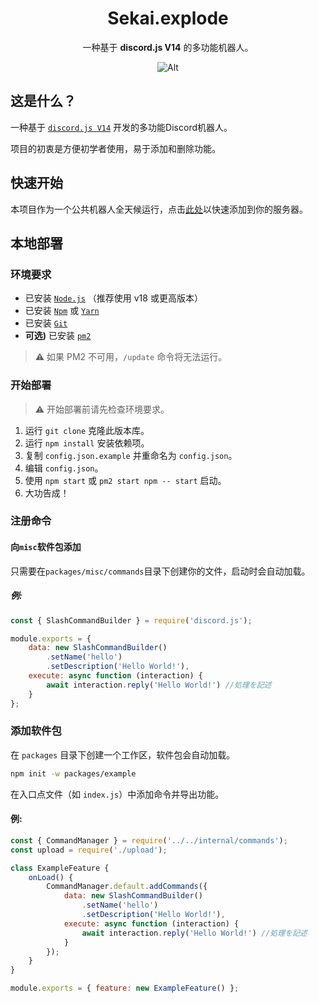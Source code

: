 <div align="center">
  
# Sekai.explode

一种基于 **discord.js V14** 的多功能机器人。

![Alt](https://repobeats.axiom.co/api/embed/b7fc33791d3233660e7c02524ace22c31b66e890.svg "Repobeats analytics image")

</div>

## 这是什么？
一种基于 [```discord.js V14```](https://discord.js.org/) 开发的多功能Discord机器人。

项目的初衷是方便初学者使用，易于添加和删除功能。

## 快速开始
本项目作为一个公共机器人全天候运行，点击[此处](https://discord.com/api/oauth2/authorize?client_id=1144600133762293800&permissions=8&scope=bot)以快速添加到你的服务器。

## 本地部署
### 环境要求
- 已安装 [```Node.js```](https://nodejs.org/en) （推荐使用 v18 或更高版本）
- 已安装 [```Npm```](https://www.npmjs.com/) 或 [```Yarn```](https://yarnpkg.com/)
- 已安装 [```Git```](https://git-scm.com/)
- **可选)** 已安装 [```pm2```](https://pm2.io/)
> ⚠ 如果 PM2 不可用，```/update``` 命令将无法运行。

### 开始部署

> ⚠ 开始部署前请先检查环境要求。

1. 运行 `git clone` 克隆此版本库。
2. 运行 `npm install` 安装依赖项。
3. 复制 `config.json.example` 并重命名为 `config.json`。
4. 编辑 `config.json`。
6. 使用 `npm start` 或 `pm2 start npm -- start` 启动。
7. 大功告成！


### 注册命令

#### 向```misc```软件包添加
只需要在```packages/misc/commands```目录下创建你的文件，启动时会自动加载。

##### 例:
```js
const { SlashCommandBuilder } = require('discord.js');

module.exports = {
    data: new SlashCommandBuilder()
        .setName('hello')
        .setDescription('Hello World!'),
    execute: async function (interaction) {
        await interaction.reply('Hello World!') //処理を記述
    }
};
```

### 添加软件包
在 `packages` 目录下创建一个工作区，软件包会自动加载。
```sh
npm init -w packages/example
```

在入口点文件（如 ```index.js```）中添加命令并导出功能。

#### 例:
```js
const { CommandManager } = require('../../internal/commands');
const upload = require('./upload');

class ExampleFeature {
	onLoad() {
		CommandManager.default.addCommands({
            data: new SlashCommandBuilder()
                .setName('hello')
                .setDescription('Hello World!'),
            execute: async function (interaction) {
                await interaction.reply('Hello World!') //処理を記述
            }
        });
	}
}

module.exports = { feature: new ExampleFeature() };
```
